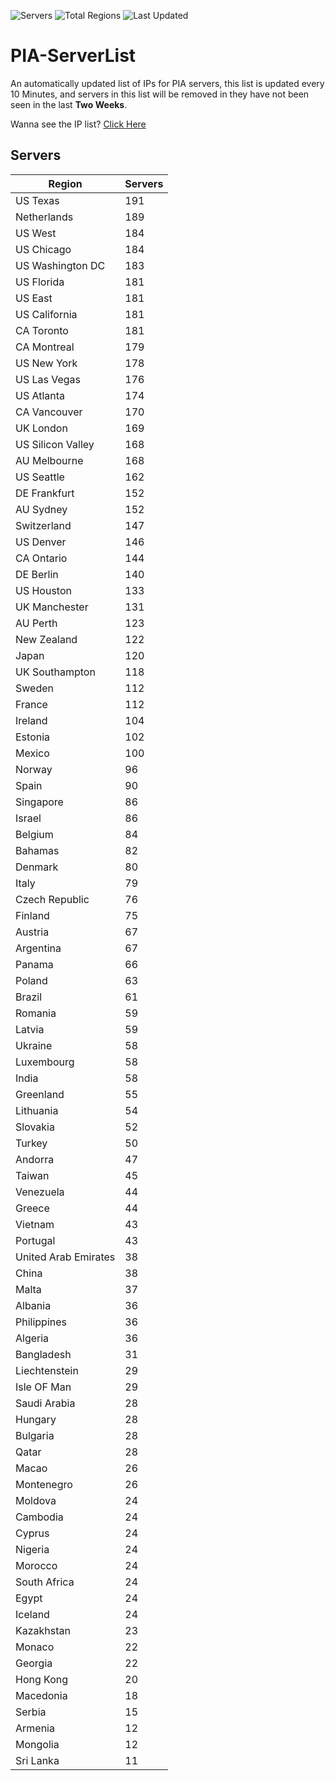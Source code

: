 ![Servers](https://img.shields.io/badge/Servers-8,105-darkgreen)
![Total Regions](https://img.shields.io/badge/Total_Regions-97-darkgreen)
![Last Updated](https://img.shields.io/badge/Last_Updated-December_13_2024_14:31_EST-darkgreen)

# PIA-ServerList
An automatically updated list of IPs for PIA servers, this list is updated every 10 Minutes, and servers in this list will be removed in they have not been seen in the last **Two Weeks**.

Wanna see the IP list? [Click Here](./servers.json)

## Servers
| Region               | Servers |
|----------------------|---------|
| US Texas | 191 |
| Netherlands | 189 |
| US West | 184 |
| US Chicago | 184 |
| US Washington DC | 183 |
| US Florida | 181 |
| US East | 181 |
| US California | 181 |
| CA Toronto | 181 |
| CA Montreal | 179 |
| US New York | 178 |
| US Las Vegas | 176 |
| US Atlanta | 174 |
| CA Vancouver | 170 |
| UK London | 169 |
| US Silicon Valley | 168 |
| AU Melbourne | 168 |
| US Seattle | 162 |
| DE Frankfurt | 152 |
| AU Sydney | 152 |
| Switzerland | 147 |
| US Denver | 146 |
| CA Ontario | 144 |
| DE Berlin | 140 |
| US Houston | 133 |
| UK Manchester | 131 |
| AU Perth | 123 |
| New Zealand | 122 |
| Japan | 120 |
| UK Southampton | 118 |
| Sweden | 112 |
| France | 112 |
| Ireland | 104 |
| Estonia | 102 |
| Mexico | 100 |
| Norway | 96 |
| Spain | 90 |
| Singapore | 86 |
| Israel | 86 |
| Belgium | 84 |
| Bahamas | 82 |
| Denmark | 80 |
| Italy | 79 |
| Czech Republic | 76 |
| Finland | 75 |
| Austria | 67 |
| Argentina | 67 |
| Panama | 66 |
| Poland | 63 |
| Brazil | 61 |
| Romania | 59 |
| Latvia | 59 |
| Ukraine | 58 |
| Luxembourg | 58 |
| India | 58 |
| Greenland | 55 |
| Lithuania | 54 |
| Slovakia | 52 |
| Turkey | 50 |
| Andorra | 47 |
| Taiwan | 45 |
| Venezuela | 44 |
| Greece | 44 |
| Vietnam | 43 |
| Portugal | 43 |
| United Arab Emirates | 38 |
| China | 38 |
| Malta | 37 |
| Albania | 36 |
| Philippines | 36 |
| Algeria | 36 |
| Bangladesh | 31 |
| Liechtenstein | 29 |
| Isle OF Man | 29 |
| Saudi Arabia | 28 |
| Hungary | 28 |
| Bulgaria | 28 |
| Qatar | 28 |
| Macao | 26 |
| Montenegro | 26 |
| Moldova | 24 |
| Cambodia | 24 |
| Cyprus | 24 |
| Nigeria | 24 |
| Morocco | 24 |
| South Africa | 24 |
| Egypt | 24 |
| Iceland | 24 |
| Kazakhstan | 23 |
| Monaco | 22 |
| Georgia | 22 |
| Hong Kong | 20 |
| Macedonia | 18 |
| Serbia | 15 |
| Armenia | 12 |
| Mongolia | 12 |
| Sri Lanka | 11 |